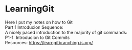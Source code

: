# LearningGit
Here I put my notes on how to Git  
Part 1 Introducion Sequence:  
A nicely paced introduction to the majority of git commands:  
P1-1: Introducion to Git Commits  
Resources: https://learngitbranching.js.org/


